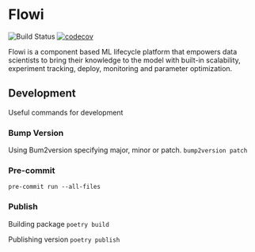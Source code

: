 # Flowi

![Build Status](https://github.com/psilva-leo/flowi/actions/workflows/build.yml/badge.svg) [![codecov](https://codecov.io/gh/psilva-leo/flowi/branch/master/graph/badge.svg?token=BTJ776QRUJ)](https://codecov.io/gh/psilva-leo/flowi)

Flowi is a component based ML lifecycle platform that empowers data scientists to bring their knowledge to the model with built-in
scalability, experiment tracking, deploy, monitoring and parameter optimization.

## Development
Useful commands for development

### Bump Version
Using Bum2version specifying major, minor or patch.
``
bump2version patch
``

### Pre-commit
``
pre-commit run --all-files
``

### Publish

Building package
``
poetry build
``

Publishing version
``
poetry publish
``
